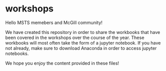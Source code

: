 # workshops

Hello MSTS memebers and McGill community!

We have created this repository in order to share the workbooks that have been covered in the workshops over the course of the year.
These workbooks will most often take the form of a jupyter notebook. If you have not already, make sure to download Anaconda in order to access
jupyter notebooks. 

We hope you enjoy the content provided in these files!
